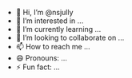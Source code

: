 - 👋 Hi, I’m @nsjully
- 👀 I’m interested in ...
- 🌱 I’m currently learning ...
- 💞️ I’m looking to collaborate on ...
- 📫 How to reach me ...
- 😄 Pronouns: ...
- ⚡ Fun fact: ...

<!---
nsjuly/nsjully is a ✨ special ✨ repository because its `README.md` (this file) appears on your GitHub profile.
You can click the view link to take a look at your changes.
--->
